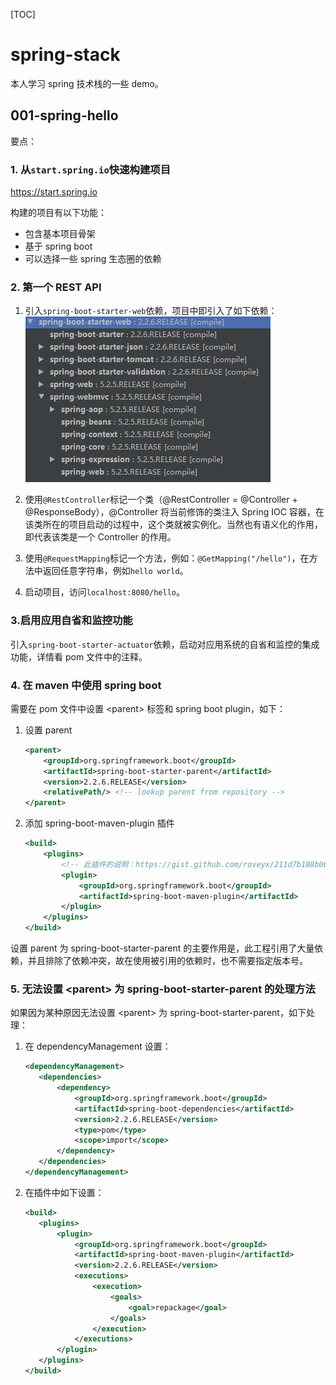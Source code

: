 [TOC]
# spring-stack

本人学习 spring 技术栈的一些 demo。

## 001-spring-hello

要点：

### 1. 从`start.spring.io`快速构建项目

https://start.spring.io

构建的项目有以下功能：
- 包含基本项目骨架
- 基于 spring boot
- 可以选择一些 spring 生态圈的依赖

### 2. 第一个 REST API

1. 引入`spring-boot-starter-web`依赖，项目中即引入了如下依赖：
    ![web依赖](docs/images/001-spring-boot-starter-web.png)

2. 使用`@RestController`标记一个类（@RestController = @Controller + @ResponseBody），@Controller
将当前修饰的类注入 Spring IOC 容器，在该类所在的项目启动的过程中，这个类就被实例化。当然也有语义化的作用，
即代表该类是一个 Controller 的作用。

3. 使用`@RequestMapping`标记一个方法，例如：`@GetMapping("/hello")`，在方法中返回任意字符串，例如`hello world`。

4. 启动项目，访问`localhost:8080/hello`。

### 3.启用应用自省和监控功能

引入`spring-boot-starter-actuator`依赖，启动对应用系统的自省和监控的集成功能，详情看 pom 文件中的注释。

### 4. 在 maven 中使用 spring boot

需要在 pom 文件中设置 \<parent> 标签和 spring boot plugin，如下：

1. 设置 parent
     ```xml
     <parent>
         <groupId>org.springframework.boot</groupId>
         <artifactId>spring-boot-starter-parent</artifactId>
         <version>2.2.6.RELEASE</version>
         <relativePath/> <!-- lookup parent from repository -->
     </parent>
     ```
2. 添加 spring-boot-maven-plugin 插件
     ```xml
     <build>
         <plugins>
             <!-- 此插件的说明：https://gist.github.com/roveyx/211d7b108b06116f33dab4ee4d6f22a3 -->
             <plugin>
                 <groupId>org.springframework.boot</groupId>
                 <artifactId>spring-boot-maven-plugin</artifactId>
             </plugin>
         </plugins>
     </build>
     ```

设置 parent 为 spring-boot-starter-parent 的主要作用是，此工程引用了大量依赖，并且排除了依赖冲突，故在使用被引用的依赖时，也不需要指定版本号。

### 5. 无法设置 \<parent> 为 spring-boot-starter-parent 的处理方法

如果因为某种原因无法设置 \<parent> 为 spring-boot-starter-parent，如下处理：

1. 在 dependencyManagement 设置：
     ```xml
     <dependencyManagement>
     	<dependencies>
     		<dependency>
     			<groupId>org.springframework.boot</groupId>
     			<artifactId>spring-boot-dependencies</artifactId>
     			<version>2.2.6.RELEASE</version>
     			<type>pom</type>
     			<scope>import</scope>
     		</dependency>
     	</dependencies>
     </dependencyManagement>
     ```
2. 在插件中如下设置：
     ```xml
     <build>
     	<plugins>
     		<plugin>
     			<groupId>org.springframework.boot</groupId>
     			<artifactId>spring-boot-maven-plugin</artifactId>
     			<version>2.2.6.RELEASE</version>
     			<executions>
     				<execution>
     					<goals>
     						<goal>repackage</goal>
     					</goals>
     				</execution>
     			</executions>
     		</plugin>
     	</plugins>
     </build>
     ```

	
	
	
	
	
	
	
	
	
	
	